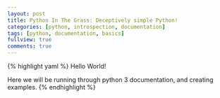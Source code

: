 ```yaml
---
layout: post
title: Python In The Grass: Deceptively simple Python!
categories: [python, introspection, documentation]
tags: [python, documentation, basics]
fullview: true
comments: true
---
```


{% highlight yaml %}
Hello World!

Here we will be running through python 3 documentation, and creating examples.
{% endhighlight %}
